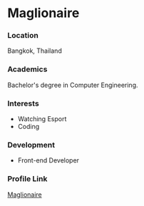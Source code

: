 # Maglionaire

### Location

Bangkok, Thailand

### Academics

Bachelor's degree in Computer Engineering.

### Interests

- Watching Esport
- Coding

### Development

- Front-end Developer


### Profile Link

[Maglionaire](https://github.com/maglionaire)